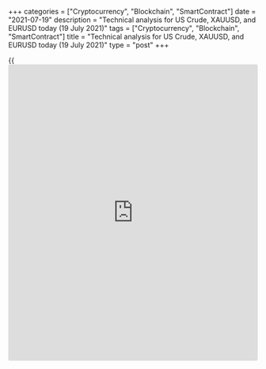 +++
categories = ["Cryptocurrency", "Blockchain", "SmartContract"]
date = "2021-07-19"
description = "Technical analysis for US Crude, XAUUSD, and EURUSD today (19 July 2021)"
tags = ["Cryptocurrency", "Blockchain", "SmartContract"]
title = "Technical analysis for US Crude, XAUUSD, and EURUSD today (19 July 2021)"
type = "post"
+++

{{<iframe id="large-banner" src="https://www.bounty.group/#slide=10.0" width="100%" height="600" scrolling="no" style="border: 0px solid rgb(216, 221, 230); border-radius: 3px;">}}

2021-07-19

2021-07-19

Short-term analysis for oil, gold, and EURUSD for 19.07.2021Alex
Rodionov

I welcome my fellow traders! I have made a price forecast for US Crude,
XAUUSD, and EURUSD using a combination of margin zones methodology and
technical analysis. Based on the market analysis, I suggest entry
signals for intraday traders.

Last week, the euro price tried to correct to the zone of ​​short-term
downtrend's key resistance 1.1879-1.1860.

The article covers the following subjects:

## Oil price forecast for today: USCrude analysis

Oil price continues to fall within a short-term downtrend. The target of
the fall is the Target Zone 69.63 - 69.10.

Last week, traders tested the strong resistance which is Additional
Zone. A downward impulse from this zone is now developing. If the local
low is updated, the resistance will be considered irrelevant, and there
will be a need for the formation of new resistance zones.

Today wait for the formation of the sell pattern and sell oil according
to it.

### [USCrude][1] trading ideas for today:

Sell according to the pattern in Additional Zone 71.58 - 71.44.
TakeProfit: 70.13. StopLoss: according to the pattern rules.

* * *

## Gold price forecast for today: XAUUSD analysis

Last week, the gold corrective pattern worked out perfectly. First, the
price broke out the support level of 1819 and consolidated below it.
Then, after the correction to the new Additional Zone 1827 - 1826,
traders began to accumulate positions. At the US trading session, the
price reached the Intermediary Zone 1811-1809.

Now traders are trying to break out the Intermediary Zone which serves
as the short-term uptrend's border. If the zone is broken out, then it
will be possible to consider sales down to the lower Target Zone 1789 -
1784.

If the Intermediary Zone is held, then enter purchases according to the
pattern with the target at level 1832.

### [XAUUSD][2] trading ideas for today:

Buy according to the pattern in Intermediary Zone 1811 - 1809.
TakeProfit: 1832. StopLoss: according to the pattern rules.

* * *

## Euro/Dollar forecast for today: EURUSD analysis

Last week, the euro price tried to correct to the zone of ​​short-term
downtrend's key resistance 1.1879-1.1860. However, buyers were not
strong enough to reach the correction target.

On Thursday-Friday, the euro price fell and tested the Additional Zone
1.1806 - 1.1802. Still, the zone is being held, but there is no buy
pattern. Therefore, it is not yet possible to consider long trades.

If level 1.1793 is broken out, the Additional Zone will also be broken
out. In this case, I recommend entering short trades with the target in
the zone of ​​1.1762 - 1.1753.

### [EURUSD][3] trading ideas for today:

Sell when level 1.1793 is broken out. TakeProfit: 1.1762. StopLoss:
1.1808.

* * *

P.S. Did you like my article? Share it in social networks: it will be
the best “thank you" :)

Ask me questions and comment below. I’ll be glad to answer your
questions and give necessary explanations.

 **Useful links:**

  * I recommend trying to trade with a reliable broker [here][4]. The system allows you to trade by yourself or copy successful traders from all across the globe.
  * Use my promo-code BLOG for getting deposit bonus 50% on LiteForex platform. Just enter this code in the appropriate field while [depositing][5] your trading account.
  * Telegram chat for traders: <t.me/liteforexengchat>. We are sharing the signals and trading experience
  * Telegram channel with high-quality analytics, Forex reviews, training articles, and other useful things for traders <t.me/liteforex>

## Price chart of EURUSD in real time mode

The content of this article reflects the author’s opinion and does not
necessarily reflect the official position of LiteForex. The material
published on this page is provided for informational purposes only and
should not be considered as the provision of investment advice for the
purposes of Directive 2004/39/EC.

Rate this article:

{{value}}

( {{count}} {{title}} )

   1. my.liteforex.com/trading?type=oil
   2. my.liteforex.com/trading/chart?symbol=XAUUSD&returnUrl=true
   3. my.liteforex.com/trading/chart?symbol=EURUSD&returnUrl=true
   4. my.liteforex.com/?category=analysts-opinions&slug=short-term-analysis-for-oil-gold-and-eurusd-for-19072021&openPopup=%2Fregistration%2Fpopup&utm_source=blog&utm_medium=article&utm_campaign=bonus
   5. my.liteforex.com/deposit/?category=analysts-opinions&slug=short-term-analysis-for-oil-gold-and-eurusd-for-19072021&promo_code=BLOG&utm_source=blog&utm_medium=article&utm_campaign=bonus